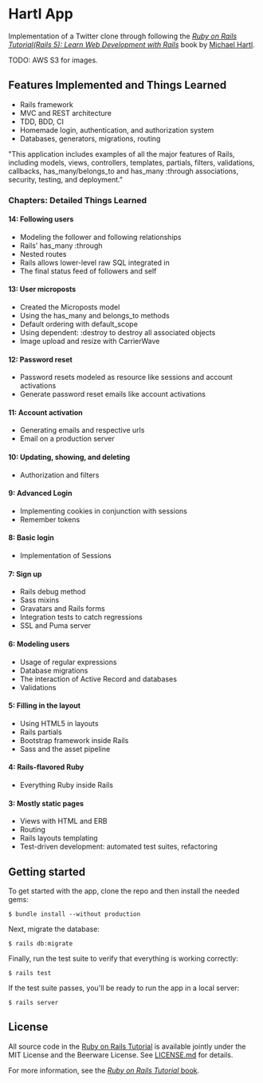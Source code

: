 # Hartl App

Implementation of a Twitter clone through following the [*Ruby on Rails Tutorial(Rails 5): Learn Web Development with Rails*](http://www.railstutorial.org/) book by [Michael Hartl](http://www.michaelhartl.com/).

TODO: AWS S3 for images.

## Features Implemented and Things Learned

* Rails framework
* MVC and REST architecture
* TDD, BDD, CI
* Homemade login, authentication, and authorization system
* Databases, generators, migrations, routing

"This application includes examples of all the major features of Rails, including models, views, controllers, templates, partials, filters, validations, callbacks, has_many/belongs_to and has_many :through associations, security, testing, and deployment."

### Chapters: Detailed Things Learned

#### 14: Following users

* Modeling the follower and following relationships
* Rails' has_many :through
* Nested routes
* Rails allows lower-level raw SQL integrated in
* The final status feed of followers and self

#### 13: User microposts

* Created the Microposts model
* Using the has_many and belongs_to methods
* Default ordering with default_scope
* Using dependent: :destroy to destroy all associated objects
* Image upload and resize with CarrierWave

#### 12: Password reset

* Password resets modeled as resource like sessions and account activations
* Generate password reset emails like account activations

#### 11: Account activation

* Generating emails and respective urls
* Email on a production server

#### 10: Updating, showing, and deleting

* Authorization and filters

#### 9: Advanced Login

* Implementing cookies in conjunction with sessions
* Remember tokens

#### 8: Basic login

* Implementation of Sessions

#### 7: Sign up

* Rails debug method
* Sass mixins
* Gravatars and Rails forms
* Integration tests to catch regressions
* SSL and Puma server

#### 6: Modeling users

* Usage of regular expressions
* Database migrations
* The interaction of Active Record and databases
* Validations

#### 5: Filling in the layout

* Using HTML5 in layouts
* Rails partials
* Bootstrap framework inside Rails
* Sass and the asset pipeline

#### 4: Rails-flavored Ruby

* Everything Ruby inside Rails

#### 3: Mostly static pages

* Views with HTML and ERB
* Routing
* Rails layouts templating
* Test-driven development: automated test suites, refactoring

## Getting started

To get started with the app, clone the repo and then install the needed gems:

```
$ bundle install --without production
```

Next, migrate the database:

```
$ rails db:migrate
```

Finally, run the test suite to verify that everything is working correctly:

```
$ rails test
```

If the test suite passes, you'll be ready to run the app in a local server:

```
$ rails server
```

## License

All source code in the [Ruby on Rails Tutorial](http://railstutorial.org/)
is available jointly under the MIT License and the Beerware License. See
[LICENSE.md](LICENSE.md) for details.

For more information, see the
[*Ruby on Rails Tutorial* book](http://www.railstutorial.org/book).